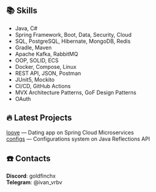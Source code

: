
## 📚 Skills
- Java, C#
- Spring Framework, Boot, Data, Security, Cloud
- SQL, PostgreSQL, Hibernate, MongoDB, Redis
- Gradle, Maven
- Apache Kafka, RabbitMQ
- OOP, SOLID, ECS
- Docker, Compose, Linux
- REST API, JSON, Postman
- JUnit5, Mockito
- CI/CD, GitHub Actions
- MVX Architecture Patterns, GoF Design Patterns
- OAuth

## 🔥 Latest Projects
[loove](https://github.com/goldfinchx/loove) — Dating app on Spring Cloud Microservices                                                 
[configs](https://github.com/goldfinchx/configs) — Configurations system on Java Reflections API

## ☎️ Contacts 
**Discord**: goldfinchx    
**Telegram**: @ivan_vrbv
